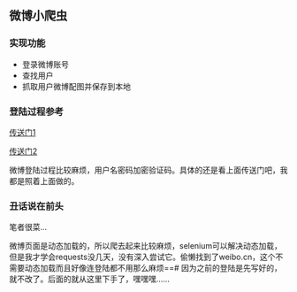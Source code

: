 ## 微博小爬虫

### 实现功能
- 登录微博账号
- 查找用户
- 抓取用户微博配图并保存到本地

### 登陆过程参考
[传送门1](http://www.jianshu.com/p/36a39ea71bfd)
	
[传送门2](http://www.jianshu.com/p/816594c83c74)

微博登陆过程比较麻烦，用户名密码加密验证码。具体的还是看上面传送门吧，我都是照着上面做的。

### 丑话说在前头
笔者很菜…

微博页面是动态加载的，所以爬去起来比较麻烦，selenium可以解决动态加载，但是我才学会requests没几天，没有深入尝试它。偷懒找到了weibo.cn，这个不需要动态加载而且好像连登陆都不用那么麻烦==# 因为之前的登陆是先写好的，就不改了。后面的就从这里下手了，嘿嘿嘿……
